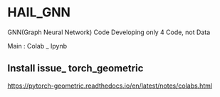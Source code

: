 # HAIL_GNN
GNN(Graph Neural Network) Code Developing 
only 4 Code, not Data 

Main : Colab _ Ipynb



Install issue_ torch_geometric 
--
https://pytorch-geometric.readthedocs.io/en/latest/notes/colabs.html
